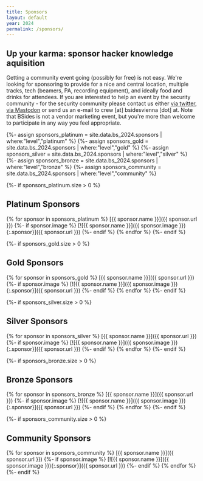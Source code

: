 ```yaml
---
title: Sponsors
layout: default
year: 2024
permalink: /sponsors/
---
```

## Up your karma: sponsor hacker knowledge aquisition

Getting a community event going (possibly for free) is not easy. We're looking for sponsoring to provide
for a nice and central location, multiple tracks, tech (beamers, PA, recording equipment), and ideally
food and drinks for attendees. If you are interested to help an event by the security community - for the
security community please contact us either [via twitter](https://twitter.com/BSidesVienna), [via Mastodon](https://infosec.exchange/@bsidesvienna) or send us an e-mail to crew [at] bsidesvienna [dot] at. Note that BSides is not a vendor marketing event, but you're more
than welcome to participate in any way you feel appropriate.

{%- assign sponsors_platinum = site.data.bs_2024.sponsors | where:"level","platinum" %}
{%- assign sponsors_gold = site.data.bs_2024.sponsors | where:"level","gold" %}
{%- assign sponsors_silver = site.data.bs_2024.sponsors | where:"level","silver" %}
{%- assign sponsors_bronze = site.data.bs_2024.sponsors | where:"level","bronze" %}
{%- assign sponsors_community = site.data.bs_2024.sponsors | where:"level","community" %}

{%- if sponsors_platinum.size > 0 %}
## Platinum Sponsors
{% for sponsor in sponsors_platinum %}
[{{ sponsor.name }}]({{ sponsor.url }})
{%- if sponsor.image %}
[![{{ sponsor.name }}]({{ sponsor.image }}){:.sponsor}]({{ sponsor.url }})
{%- endif %}
{% endfor %}
{%- endif %}

{%- if sponsors_gold.size > 0 %}
## Gold Sponsors
{% for sponsor in sponsors_gold %}
[{{ sponsor.name }}]({{ sponsor.url }})
{%- if sponsor.image %}
[![{{ sponsor.name }}]({{ sponsor.image }}){:.sponsor}]({{ sponsor.url }})
{%- endif %}
{% endfor %}
{%- endif %}

{%- if sponsors_silver.size > 0 %}
## Silver Sponsors
{% for sponsor in sponsors_silver %}
[{{ sponsor.name }}]({{ sponsor.url }})
{%- if sponsor.image %}
[![{{ sponsor.name }}]({{ sponsor.image }}){:.sponsor}]({{ sponsor.url }})
{%- endif %}
{% endfor %}
{%- endif %}

{%- if sponsors_bronze.size > 0 %}
## Bronze Sponsors
{% for sponsor in sponsors_bronze %}
[{{ sponsor.name }}]({{ sponsor.url }})
{%- if sponsor.image %}
[![{{ sponsor.name }}]({{ sponsor.image }}){:.sponsor}]({{ sponsor.url }})
{%- endif %}
{% endfor %}
{%- endif %}

{%- if sponsors_community.size > 0 %}
## Community Sponsors
{% for sponsor in sponsors_community %}
[{{ sponsor.name }}]({{ sponsor.url }})
{%- if sponsor.image %}
[![{{ sponsor.name }}]({{ sponsor.image }}){:.sponsor}]({{ sponsor.url }})
{%- endif %}
{% endfor %}
{%- endif %}